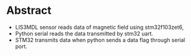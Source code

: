 # Abstract
- LIS3MDL sensor reads data of magnetic field using stm32f103zet6,
- Python serial reads the data transmitted by stm32 uart.
- STM32 transmits data when python sends a data flag through serial port.
